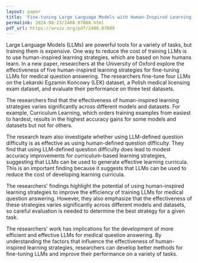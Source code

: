 ```yaml
---
layout: paper
title: 'Fine-tuning Large Language Models with Human-Inspired Learning Strategies in Medical Question Answering'
permalink: 2024-08-23/2408.07888.html
pdf_url: https://arxiv.org/pdf/2408.07888
---
```


Large Language Models (LLMs) are powerful tools for a variety of tasks, but training them is expensive.  One way to reduce the cost of training LLMs is to use human-inspired learning strategies, which are based on how humans learn.  In a new paper, researchers at the University of Oxford explore the effectiveness of five human-inspired learning strategies for fine-tuning LLMs for medical question answering.  The researchers fine-tune four LLMs on the Lekarski Egzamin Końcowy (LEK) dataset, a Polish medical licensing exam dataset, and evaluate their performance on three test datasets.

The researchers find that the effectiveness of human-inspired learning strategies varies significantly across different models and datasets.  For example, Curriculum Learning, which orders training examples from easiest to hardest, results in the highest accuracy gains for some models and datasets but not for others. 

The research team also investigate whether using LLM-defined question difficulty is as effective as using human-defined question difficulty.  They find that using LLM-defined question difficulty does lead to modest accuracy improvements for curriculum-based learning strategies, suggesting that LLMs can be used to generate effective learning curricula.  This is an important finding because it suggests that LLMs can be used to reduce the cost of developing learning curricula.

The researchers' findings highlight the potential of using human-inspired learning strategies to improve the efficiency of training LLMs for medical question answering.  However, they also emphasize that the effectiveness of these strategies varies significantly across different models and datasets, so careful evaluation is needed to determine the best strategy for a given task.

The researchers' work has implications for the development of more efficient and effective LLMs for medical question answering.  By understanding the factors that influence the effectiveness of human-inspired learning strategies, researchers can develop better methods for fine-tuning LLMs and improve their performance on a variety of tasks.